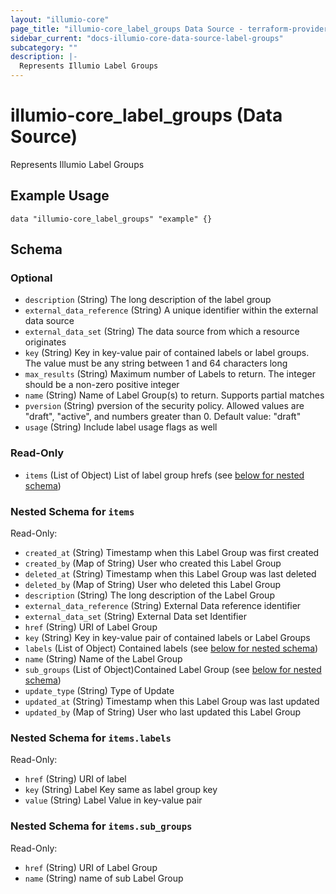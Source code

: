 ```yaml
---
layout: "illumio-core"
page_title: "illumio-core_label_groups Data Source - terraform-provider-illumio-core"
sidebar_current: "docs-illumio-core-data-source-label-groups"
subcategory: ""
description: |-
  Represents Illumio Label Groups
---
```


# illumio-core_label_groups (Data Source)

Represents Illumio Label Groups

Example Usage
------------

```hcl
data "illumio-core_label_groups" "example" {}
```

## Schema

### Optional

- `description` (String) The long description of the label group
- `external_data_reference` (String) A unique identifier within the external data source
- `external_data_set` (String) The data source from which a resource originates
- `key` (String) Key in key-value pair of contained labels or label groups. The value must be any string between 1 and 64 characters long
- `max_results` (String) Maximum number of Labels to return. The integer should be a non-zero positive integer
- `name` (String) Name of Label Group(s) to return. Supports partial matches
- `pversion` (String) pversion of the security policy. Allowed values are "draft", "active", and numbers greater than 0. Default value: "draft"
- `usage` (String) Include label usage flags as well

### Read-Only

- `items` (List of Object) List of label group hrefs (see [below for nested schema](#nestedatt--items))

<a id="nestedatt--items"></a>
### Nested Schema for `items`

Read-Only:


- `created_at` (String) Timestamp when this Label Group was first created
- `created_by` (Map of String) User who created this Label Group
- `deleted_at` (String) Timestamp when this Label Group was last deleted
- `deleted_by` (Map of String) User who deleted this Label Group
- `description` (String) The long description of the Label Group
- `external_data_reference` (String) External Data reference identifier
- `external_data_set` (String) External Data set Identifier
- `href` (String) URI of Label Group
- `key` (String) Key in key-value pair of contained labels or Label Groups
- `labels` (List of Object) Contained labels (see [below for nested schema](#nestedobjatt--items--labels))
- `name` (String) Name of the Label Group
- `sub_groups` (List of Object)Contained Label Group (see [below for nested schema](#nestedobjatt--items--sub_groups))
- `update_type` (String) Type of Update
- `updated_at` (String) Timestamp when this Label Group was last updated
- `updated_by` (Map of String) User who last updated this Label Group

<a id="nestedobjatt--items--labels"></a>
### Nested Schema for `items.labels`

Read-Only:

- `href` (String) URI of label
- `key` (String) Label Key same as label group key
- `value` (String) Label Value in key-value pair


<a id="nestedobjatt--items--sub_groups"></a>
### Nested Schema for `items.sub_groups`

Read-Only:

- `href` (String) URI of Label Group
- `name` (String) name of sub Label Group
